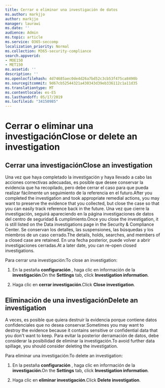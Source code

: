 ```yaml
---
title: Cerrar o eliminar una investigación de datos
ms.author: markjjo
author: markjjo
manager: laurawi
ms.date: ''
audience: Admin
ms.topic: article
ms.service: O365-seccomp
localization_priority: Normal
ms.collection: M365-security-compliance
search.appverid:
- MOE150
- MET150
ms.assetid: ''
description: ''
ms.openlocfilehash: 4d74685aec0de4d26a7bd52c3cb53f475ca8490b
ms.sourcegitcommit: 9d67cb52544321a430343d39eb336112c1a11d35
ms.translationtype: MT
ms.contentlocale: es-ES
ms.lasthandoff: 05/17/2019
ms.locfileid: "34150985"
---
```

# <a name="close-or-delete-an-investigation"></a><span data-ttu-id="e03c8-102">Cerrar o eliminar una investigación</span><span class="sxs-lookup"><span data-stu-id="e03c8-102">Close or delete an investigation</span></span>

## <a name="close-an-investigation"></a><span data-ttu-id="e03c8-103">Cerrar una investigación</span><span class="sxs-lookup"><span data-stu-id="e03c8-103">Close an investigation</span></span>

 <span data-ttu-id="e03c8-104">Una vez que haya completado la investigación y haya llevado a cabo las acciones correctivas adecuadas, es posible que desee conservar la evidencia que ha recopilado, pero debe cerrar el caso para que pueda realizar fácilmente un seguimiento de la referencia en el futuro.</span><span class="sxs-lookup"><span data-stu-id="e03c8-104">After you completed the investigation and took appropriate remedial actions, you may want to preserve the evidence that you collected, but close the case so that you can easily track reference back in the future.</span></span> <span data-ttu-id="e03c8-105">Una vez que cierre la investigación, seguirá apareciendo en la página investigaciones de datos del centro de seguridad & cumplimiento.</span><span class="sxs-lookup"><span data-stu-id="e03c8-105">Once you close the investigation, it is still listed on the Data investigations page in the Security & Compliance Center.</span></span> <span data-ttu-id="e03c8-106">Se conservan los detalles, las suspensiones, las búsquedas y los miembros de un caso cerrado.</span><span class="sxs-lookup"><span data-stu-id="e03c8-106">The details, holds, searches, and members of a closed case are retained.</span></span> <span data-ttu-id="e03c8-107">En una fecha posterior, puede volver a abrir investigaciones cerradas.</span><span class="sxs-lookup"><span data-stu-id="e03c8-107">At a later date, you can re-open closed investigations.</span></span>

<span data-ttu-id="e03c8-108">Para cerrar una investigación:</span><span class="sxs-lookup"><span data-stu-id="e03c8-108">To close an investigation:</span></span>

1. <span data-ttu-id="e03c8-109">En la pestaña **configuración** , haga clic en información de la **investigación**.</span><span class="sxs-lookup"><span data-stu-id="e03c8-109">On the **Settings** tab, click **Investigation information**.</span></span>

2. <span data-ttu-id="e03c8-110">Haga clic en **cerrar investigación**.</span><span class="sxs-lookup"><span data-stu-id="e03c8-110">Click  **Close investigation**.</span></span> 


## <a name="delete-an-investigation"></a><span data-ttu-id="e03c8-111">Eliminación de una investigación</span><span class="sxs-lookup"><span data-stu-id="e03c8-111">Delete an investigation</span></span>

<span data-ttu-id="e03c8-112">A veces, es posible que quiera destruir la evidencia porque contiene datos confidenciales que no desea conservar.</span><span class="sxs-lookup"><span data-stu-id="e03c8-112">Sometimes you may want to destroy the evidence because it contains sensitive or confidential data that you don't want to keep.</span></span> <span data-ttu-id="e03c8-113">Para evitar la posterior derramación de datos, debe considerar la posibilidad de eliminar la investigación.</span><span class="sxs-lookup"><span data-stu-id="e03c8-113">To avoid further data spillage, you should consider deleting the investigation.</span></span>

<span data-ttu-id="e03c8-114">Para eliminar una investigación:</span><span class="sxs-lookup"><span data-stu-id="e03c8-114">To delete an investigation:</span></span>

1. <span data-ttu-id="e03c8-115">En la pestaña **configuración** , haga clic en información de la **investigación**.</span><span class="sxs-lookup"><span data-stu-id="e03c8-115">On the **Settings** tab, click **Investigation information**.</span></span>

2. <span data-ttu-id="e03c8-116">Haga clic en **eliminar investigación**.</span><span class="sxs-lookup"><span data-stu-id="e03c8-116">Click  **Delete investigation**.</span></span> 